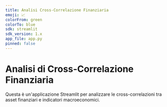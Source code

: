```yaml
---
title: Analisi Cross-Correlazione Finanziaria
emoji: 📈
colorFrom: green
colorTo: blue
sdk: streamlit
sdk_version: 1.x
app_file: app.py
pinned: false
---
```


# Analisi di Cross-Correlazione Finanziaria
Questa è un'applicazione Streamlit per analizzare le cross-correlazioni tra asset finanziari e indicatori macroeconomici.
